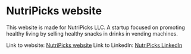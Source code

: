 # NutriPicks website

This website is made for NutriPicks LLC. A startup focused on promoting healthy living by selling healthy snacks in drinks in vending machines. 

Link to website: [NutriPicks website]()
Link to LinkedIn: [NutriPicks LinkedIn](https://www.linkedin.com/company/nutripicks)